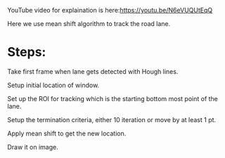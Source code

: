 
YouTube video for explaination is here:https://youtu.be/N6eVUQUtEqQ

Here we use mean shift algorithm to track the road lane.
# Steps:
Take first frame when lane gets detected with Hough lines.

Setup initial location of window.

Set up the ROI for tracking which is the starting bottom most point of the lane.

Setup the termination criteria, either 10 iteration or move by at least 1 pt.

Apply mean shift to get the new location.

Draw it on image.
